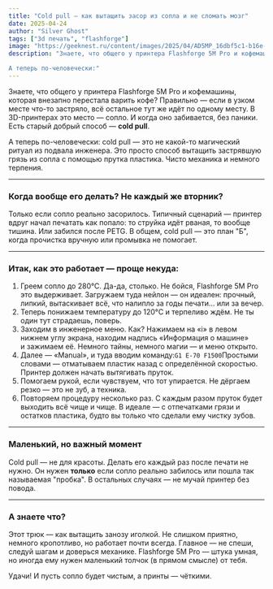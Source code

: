 ```yaml
---
title: "Cold pull — как вытащить засор из сопла и не сломать мозг"
date: 2025-04-24
author: "Silver Ghost"
tags: ["3d печать", "flashforge"]
image: "https://geeknest.ru/content/images/2025/04/AD5MP_16dbf5c1-b16e-44c6-a2cd-2f9757ddbad5.png.webp"
description: "Знаете, что общего у принтера Flashforge 5M Pro и кофемашины, которая внезапно перестала варить кофе? Правильно — если в узком месте что-то застряло, всё остальное тут же идёт по одному месту. В 3D-принтерах это место — сопло. И когда оно забивается, без паники. Есть старый добрый способ — cold pull.

А теперь по-человечески:"
---
```


Знаете, что общего у принтера Flashforge 5M Pro и кофемашины, которая внезапно перестала варить кофе? Правильно — если в узком месте что-то застряло, всё остальное тут же идёт по одному месту. В 3D-принтерах это место — сопло. И когда оно забивается, без паники. Есть старый добрый способ — **cold pull**.

А теперь по-человечески: cold pull — это не какой-то магический ритуал из подвала инженера. Это просто способ вытащить застрявшую грязь из сопла с помощью прутка пластика. Чисто механика и немного терпения.

---

### Когда вообще его делать? Не каждый же вторник?

Только если сопло реально засорилось. Типичный сценарий — принтер вдруг начал печатать как попало: то струйка идёт рваная, то вообще тишина. Или забился после PETG. В общем, cold pull — это план "Б", когда прочистка вручную или промывка не помогает.

---

### Итак, как это работает — проще некуда:

1. Греем сопло до 280°C. Да-да, столько. Не бойся, Flashforge 5M Pro это выдерживает. Загружаем туда нейлон — он идеален: прочный, липкий, вытаскивает всё, что налипло за годы печати... или за вечер.
1. Теперь понижаем температуру до 120°C и терпеливо ждём. Не ты один тут страдаешь, поверь.
1. Заходим в инженерное меню. Как? Нажимаем на «i» в левом нижнем углу экрана, находим надпись «Информация о машине» и зажимаем её. Немного тайны, немного магии — и меню открыто.
1. Далее — «Manual», и туда вводим команду:`G1 E-70 F1500`Простыми словами — отматываем пластик назад с определённой скоростью. Принтер должен начать вытягивать пруток.
1. Помогаем рукой, если чувствуем, что тот упирается. Не дёргаем резко — это не зуб, а техника.
1. Повторяем процедуру несколько раз. С каждым разом пруток будет выходить всё чище и чище. В идеале — с отпечатками грязи и остатков пластика, будто вы только что сделали ему чистку зубов.

---

### Маленький, но важный момент

Cold pull — не для красоты. Делать его каждый раз после печати не нужно. Он нужен **только** если сопло реально забилось или пошла так называемая "пробка". В остальных случаях — не мучай принтер без повода.

---

### А знаете что?

Этот трюк — как вытащить занозу иголкой. Не слишком приятно, немного кропотливо, но работает почти всегда. Главное — не спеши, следуй шагам и доверься механике. Flashforge 5M Pro — штука умная, но иногда ему нужен маленький толчок (в прямом смысле) от тебя.

Удачи! И пусть сопло будет чистым, а принты — чёткими.